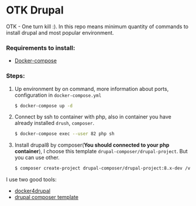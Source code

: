 # OTK Drupal

OTK - One turn kill :). In this repo means minimum quantity of commands to install drupal and most popular environment.

### Requirements to install:
* [Docker-compose](https://docs.docker.com/compose/install) 

### Steps:

1. Up environment by on command, more information about ports, configuration in `docker-compose.yml`

    ```sh
    $ docker-compose up -d
    ```

2. Connect by ssh to container with php, also in container you have already installed `drush`, `composer`.

    ```sh
    $ docker-compose exec --user 82 php sh
    ```

3. Install drupal8 by composer(**You should connected to your php container**), I choose this template `drupal-composer/drupal-project`. But you can use other.

    ```sh
    $ composer create-project drupal-composer/drupal-project:8.x-dev /var/www/html --stability dev --no-interaction
    ```

I use two good tools:
* [docker4drupal](https://github.com/Wodby/docker4drupal)
* [drupal composer template](https://github.com/drupal-composer/drupal-project)